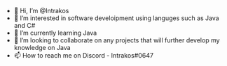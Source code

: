 - 👋 Hi, I’m @Intrakos
- 👀 I’m interested in software develoipment using languges such as Java and C#
- 🌱 I’m currently learning Java
- 💞️ I’m looking to collaborate on any projects that will further develop my knowledge on Java
- 📫 How to reach me on Discord - Intrakos#0647

<!---
Intrakos/Intrakos is a ✨ special ✨ repository because its `README.md` (this file) appears on your GitHub profile.
You can click the Preview link to take a look at your changes.
--->
